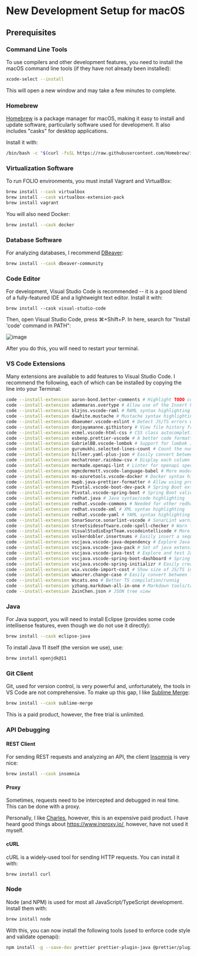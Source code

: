 # New Development Setup for macOS

## Prerequisites

### Command Line Tools

To use compilers and other development features, you need to install the macOS
command line tools (if they have not already been installed):

```sh
xcode-select --install
```

This will open a new window and may take a few minutes to complete.

### Homebrew

[Homebrew](https://brew.sh/) is a package manager for macOS, making it easy to
install and update software, particularly software used for development. It also
includes "casks" for desktop applications.

Install it with:

```sh
/bin/bash -c "$(curl -fsSL https://raw.githubusercontent.com/Homebrew/install/HEAD/install.sh)"
```

### Virtualization Software

To run FOLIO environments, you must install Vagrant and VirtualBox:

```sh
brew install --cask virtualbox
brew install --cask virtualbox-extension-pack
brew install vagrant
```

You will also need Docker:

```sh
brew install --cask docker
```

### Database Software

For analyzing databases, I recommend [DBeaver](https://dbeaver.io/):

```sh
brew install --cask dbeaver-community
```

### Code Editor

For development, Visual Studio Code is recommended -- it is a good blend of a
fully-featured IDE and a lightweight text editor. Install it with:

```
brew install --cask visual-studio-code
```

Then, open Visual Studio Code, press ⌘+Shift+P. In here, search for "Install
'code' command in PATH":

![image](https://code.visualstudio.com/assets/docs/setup/mac/shell-command.png)

After you do this, you will need to restart your terminal.

### VS Code Extensions

Many extensions are available to add features to Visual Studio Code. I recommend
the following, each of which can be installed by copying the line into your
Terminal:

```sh
code --install-extension aaron-bond.better-comments # Highlight TODO commends with a different color
code --install-extension adammaras.overtype # Allow use of the Insert key to type over characters (not applicable to most mac keyboards)
code --install-extension blzjns.vscode-raml # RAML syntax highlighting
code --install-extension dawhite.mustache # Mustache syntax highlighting (for openapi)
code --install-extension dbaeumer.vscode-eslint # Detect JS/TS errors with eslint
code --install-extension donjayamanne.githistory # View file history from the Git view
code --install-extension ecmel.vscode-html-css # CSS class autocompletion
code --install-extension esbenp.prettier-vscode # A better code formatter
code --install-extension GabrielBB.vscode-lombok # Support for lombok Java annotations
code --install-extension gurumukhi.selected-lines-count # Count the number of selected lines
code --install-extension hilleer.yaml-plus-json # Easily convert between YAML and JSON
code --install-extension mechatroner.rainbow-csv # Display each column of a CSV in a different color
code --install-extension mermade.openapi-lint # Linter for openapi specifications to find errors quicker
code --install-extension mgmcdermott.vscode-language-babel # More modern JS syntax highlighting
code --install-extension ms-azuretools.vscode-docker # Docker syntax highlighting
code --install-extension mwpb.java-prettier-formatter # Allow using prettier on Java code
code --install-extension Pivotal.vscode-boot-dev-pack # Spring Boot extension pack
code --install-extension Pivotal.vscode-spring-boot # Spring Boot validation/syntax
code --install-extension redhat.java # Java syntax/code highlighting
code --install-extension redhat.vscode-commons # Needed for other redhat extensions
code --install-extension redhat.vscode-xml # XML syntax highlighting
code --install-extension redhat.vscode-yaml # YAML syntax highlighting
code --install-extension SonarSource.sonarlint-vscode # SonarLint warnings/errors in VS Code
code --install-extension streetsidesoftware.code-spell-checker # Warn for incorrectly spelled words
code --install-extension VisualStudioExptTeam.vscodeintellicode # More intelligent autocompletion
code --install-extension volkerdobler.insertnums # Easily insert a sequence of numbers
code --install-extension vscjava.vscode-java-dependency # Explore Java project dependencies
code --install-extension vscjava.vscode-java-pack # Set of java extensions
code --install-extension vscjava.vscode-java-test # Explore and test Java projects
code --install-extension vscjava.vscode-spring-boot-dashboard # Spring Boot helper plugin
code --install-extension vscjava.vscode-spring-initializr # Easily create new Spring Boot projects
code --install-extension wix.vscode-import-cost # Show size of JS/TS imports
code --install-extension wmaurer.change-case # Easily convert between lower case, camelCase, dash-case, etc
code --install-extension Wscats.eno # Better TS compilation/runnig
code --install-extension yzhang.markdown-all-in-one # Markdown tools/table of contents generator
code --install-extension ZainChen.json # JSON tree view
```

### Java

For Java support, you will need to install Eclipse (provides some code
intellisense features, even though we do not use it directly):

```sh
brew install --cask eclipse-java
```

To install Java 11 itself (the version we use), use:

```sh
brew install openjdk@11
```

### Git Client

Git, used for version control, is very powerful and, unfortunately, the tools in
VS Code are not comprehensive. To make up this gap, I like
[Sublime Merge](https://sublimemerge.com/):

```sh
brew install --cask sublime-merge
```

This is a paid product, however, the free trial is unlimited.

### API Debugging

#### REST Client

For sending REST requests and analyzing an API, the client
[Insomnia](https://insomnia.rest) is very nice:

```sh
brew install --cask insomnia
```

#### Proxy

Sometimes, requests need to be intercepted and debugged in real time. This can
be done with a proxy.

Personally, I like [Charles](https://charlesproxy.com/), however, this is an
expensive paid product. I have heard good things about https://www.inproxy.io/,
however, have not used it myself.

#### cURL

cURL is a widely-used tool for sending HTTP requests. You can install it with:

```sh
brew install curl
```

### Node

Node (and NPM) is used for most all JavaScript/TypeScript development. Install
them with:

```sh
brew install node
```

With this, you can now install the following tools (used to enforce code style
and validate openapi):

```sh
npm install -g --save-dev prettier prettier-plugin-java @prettier/plugin-xml prettier-plugin-sql
```
